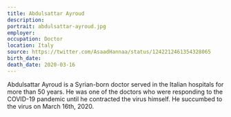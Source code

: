 ```yaml
---
title: Abdulsattar Ayroud
description: 
portrait: abdulsattar-ayroud.jpg
employer: 
occupation: Doctor
location: Italy
source: https://twitter.com/AsaadHannaa/status/1242212461354328065
birth_date: 
death_date: 2020-03-16
---
```


Abdulsattar Ayroud is a Syrian-born doctor served in the Italian hospitals for more than 50 years. He was one of the doctors who were responding to the COVID-19 pandemic until he contracted the virus himself. He succumbed to the virus on March 16th, 2020.